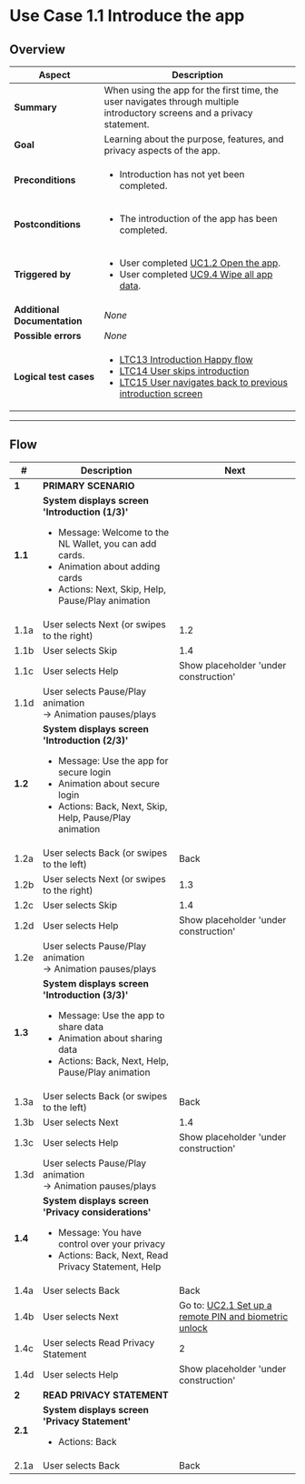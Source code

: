 # Use Case 1.1 Introduce the app

## Overview

| Aspect                       | Description                                                                                                                                                                                                                        |
|------------------------------|------------------------------------------------------------------------------------------------------------------------------------------------------------------------------------------------------------------------------------|
| **Summary**                  | When using the app for the first time, the user navigates through multiple introductory screens and a privacy statement.                                                                                                           |
| **Goal**                     | Learning about the purpose, features, and privacy aspects of the app.                                                                                                                                                              |
| **Preconditions**            | <ul><li>Introduction has not yet been completed.</li></ul>                                                                                                                                                                         |
| **Postconditions**           | <ul><li>The introduction of the app has been completed.</li></ul>                                                                                                                                                                  |
| **Triggered by**             | <ul><li>User completed [UC1.2 Open the app](UC1.2_OpenTheApp.md).</li><li>User completed [UC9.4 Wipe all app data](UC9.4_WipeAllAppData.md).</li></ul>                                                                             |
| **Additional Documentation** | *None*                                                                                                                                                                                                                             |
| **Possible errors**          | *None*                                                                                                                                                                                                                             |
| **Logical test cases**       | <ul><li>[LTC13 Introduction Happy flow](../logical-test-cases.md#ltc13)</li><li>[LTC14 User skips introduction](../logical-test-cases.md#ltc14)</li><li>[LTC15 User navigates back to previous introduction screen](../logical-test-cases.md#ltc15)</li></ul> |

---

## Flow

| #       | Description                                                                                                                                                                                                         | Next                                                                                                |
|---------|---------------------------------------------------------------------------------------------------------------------------------------------------------------------------------------------------------------------|-----------------------------------------------------------------------------------------------------|
| **1**   | **PRIMARY SCENARIO**                                                                                                                                                                                                |                                                                                                     |
| **1.1** | **System displays screen 'Introduction (1/3)'**<ul><li>Message: Welcome to the NL Wallet, you can add cards.</li><li>Animation about adding cards</li><li>Actions: Next, Skip, Help, Pause/Play animation</li></ul> |                                                                                                     |
| 1.1a    | User selects Next (or swipes to the right)                                                                                                                                                                          | 1.2                                                                                                 |
| 1.1b    | User selects Skip                                                                                                                                                                                                   | 1.4                                                                                                 |
| 1.1c    | User selects Help                                                                                                                                                                                                   | Show placeholder 'under construction'                                                           |
| 1.1d    | User selects Pause/Play animation <br>&rarr; Animation pauses/plays                                                                                                                                                 |                                                                                                     |
| **1.2** | **System displays screen 'Introduction (2/3)'**<ul><li>Message: Use the app for secure login</li><li>Animation about secure login</li><li>Actions: Back, Next, Skip, Help, Pause/Play animation</li></ul>           |                                                                                                     |
| 1.2a    | User selects Back (or swipes to the left)                                                                                                                                                                           | Back                                                                                                |
| 1.2b    | User selects Next (or swipes to the right)                                                                                                                                                                          | 1.3                                                                                                 |
| 1.2c    | User selects Skip                                                                                                                                                                                                   | 1.4                                                                                                 |
| 1.2d    | User selects Help                                                                                                                                                                                                   | Show placeholder 'under construction'                                                           |
| 1.2e    | User selects Pause/Play animation <br>&rarr; Animation pauses/plays                                                                                                                                                 |                                                                                                     |
| **1.3** | **System displays screen 'Introduction (3/3)'**<ul><li>Message: Use the app to share data</li><li>Animation about sharing data</li><li>Actions: Back, Next, Help, Pause/Play animation</li></ul>                    |                                                                                                     |
| 1.3a    | User selects Back (or swipes to the left)                                                                                                                                                                           | Back                                                                                                |
| 1.3b    | User selects Next                                                                                                                                                                                                   | 1.4                                                                                                 |
| 1.3c    | User selects Help                                                                                                                                                                                                   | Show placeholder 'under construction'                                                           |
| 1.3d    | User selects Pause/Play animation <br>&rarr; Animation pauses/plays                                                                                                                                                 |                                                                                                     |
| **1.4** | **System displays screen 'Privacy considerations'**<ul><li>Message: You have control over your privacy</li><li>Actions: Back, Next, Read Privacy Statement, Help</li></ul>                                          |                                                                                                     |
| 1.4a    | User selects Back                                                                                                                                                                                                   | Back                                                                                                |
| 1.4b    | User selects Next                                                                                                                                                                                                   | Go to: [UC2.1 Set up a remote PIN and biometric unlock](UC2.1_SetupRemotePinAndBiometricsUnlock.md) |
| 1.4c    | User selects Read Privacy Statement                                                                                                                                                                                 | 2                                                                                                   |
| 1.4d    | User selects Help                                                                                                                                                                                                   | Show placeholder 'under construction'                                                           |
| **2**   | **READ PRIVACY STATEMENT**                                                                                                                                                                                          |                                                                                                     |
| **2.1** | **System displays screen 'Privacy Statement'**<ul><li>Actions: Back</li></ul>                                                                                                                                       |                                                                                                     |
| 2.1a    | User selects Back                                                                                                                                                                                                   | Back                                                                                                |